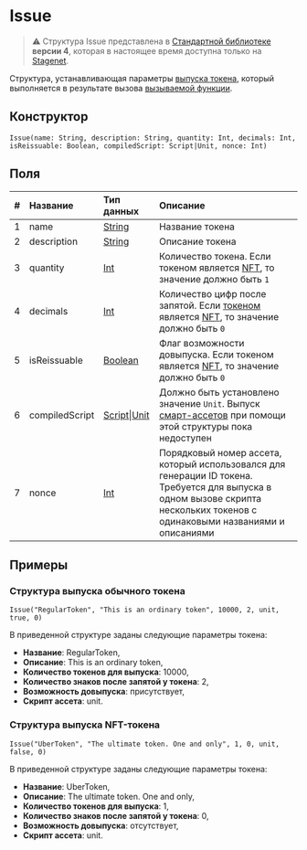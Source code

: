 # Issue

> :warning: Структура Issue представлена в [Стандартной библиотеке](/ru/ride/script/standard-library) **версии 4**, которая в настоящее время доступна только на [Stagenet](/ru/blockchain/blockchain-network/stage-network).

Структура, устанавливающая параметры [выпуска токена](/ru/blockchain/transaction-type/issue-transaction), который выполняется в результате вызова [вызываемой функции](/ru/ride/functions/callable-function).

## Конструктор

```ride
Issue(name: String, description: String, quantity: Int, decimals: Int, isReissuable: Boolean, compiledScript: Script|Unit, nonce: Int)
```

## Поля

| # | Название | Тип данных | Описание |
| :--- | :--- | :--- | :--- |
| 1 | name | [String](/ru/ride/data-types/string) | Название токена |
| 2 | description | [String](/ru/ride/data-types/string) | Описание токена |
| 3 | quantity | [Int](/ru/ride/data-types/int) | Количество токена. Если токеном является [NFT](/ru/blockchain/token/non-fungible-token), то значение должно быть `1` |
| 4 | decimals | [Int](/ru/ride/data-types/int) | Количество цифр после запятой. Если [токеном](/ru/blockchain/token) является [NFT](/ru/blockchain/token/non-fungible-token), то значение должно быть `0` |
| 5 | isReissuable | [Boolean](/ru/ride/data-types/boolean) | Флаг возможности довыпуска. Если токеном является [NFT](/ru/blockchain/token/non-fungible-token), то значение должно быть `0` |
| 6 | compiledScript | [Script](/ru/ride/script)&#124;[Unit](/ru/ride/data-types/unit) | Должно быть установлено значение `Unit`. Выпуск [смарт-ассетов](/ru/blockchain/token/smart-asset) при помощи этой структуры пока недоступен |
| 7 | nonce | [Int](/ru/ride/data-types/int) | Порядковый номер ассета, который использовался для генерации ID токена. Требуется для выпуска в одном вызове скрипта нескольких токенов с одинаковыми названиями и описаниями |

## Примеры

### Структура выпуска обычного токена

`Issue("RegularToken", "This is an ordinary token", 10000, 2, unit, true, 0)`

В приведенной структуре заданы следующие параметры токена:

* **Название**: RegularToken,
* **Описание**: This is an ordinary token,
* **Количество токенов для выпуска**: 10000,
* **Количество знаков после запятой у токена**: 2,
* **Возможность довыпуска**: присутствует,
* **Скрипт ассета**: unit.

### Структура выпуска NFT-токена

`Issue("UberToken", "The ultimate token. One and only", 1, 0, unit, false, 0)`

В приведенной структуре заданы следующие параметры токена:

* **Название**: UberToken,
* **Описание**: The ultimate token. One and only,
* **Количество токенов для выпуска**: 1,
* **Количество знаков после запятой у токена**: 0,
* **Возможность довыпуска**: отсутствует,
* **Скрипт ассета**: unit.

